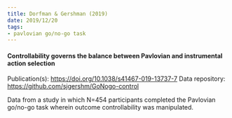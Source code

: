 ```yaml
---
title: Dorfman & Gershman (2019)
date: 2019/12/20
tags:
- pavlovian go/no-go task
---
```


#### Controllability governs the balance between Pavlovian and instrumental action selection

Publication(s): https://doi.org/10.1038/s41467-019-13737-7
Data repository: https://github.com/sjgershm/GoNogo-control

Data from a study in which N=454 participants completed the Pavlovian go/no-go task wherein outcome controllability was manipulated.
